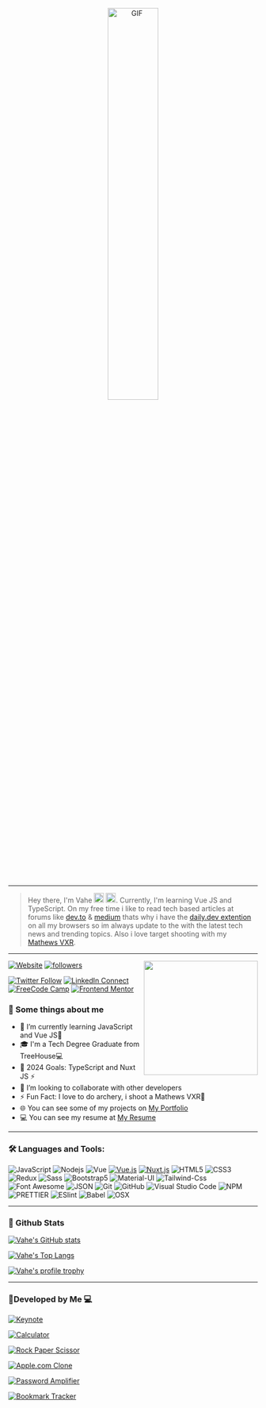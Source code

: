 <p align="center"><img alt="GIF" src="https://media.giphy.com/media/l46ChKeGsmsfE3Un6/giphy.gif?cid=ecf05e47pqglm8zguix80bz2dqj5mivs2koqjutvj5hpc6tt&rid=giphy.gif&ct=g" width="45%" height="auto"/></p>

---

> Hey there, I'm Vahe <img src="https://media.giphy.com/media/hvRJCLFzcasrR4ia7z/giphy.gif" width="20"> <img src="https://emojis.slackmojis.com/emojis/images/1531849430/4246/blob-sunglasses.gif?1531849430" width="20"/>. Currently, I'm learning Vue JS and TypeScript. On my free time i like to read tech based articles at forums like [dev.to](https://dev.to/) & [medium](https://medium.com/) thats why i have the [daily.dev extention](https://daily.dev/) on all my browsers so im always update to the with the latest tech news and trending topics. Also i love target shooting with my [Mathews VXR](https://www.gohunt.com/browse/tips-and-tricks/archery/2020-mathews-vxr-bow-review).
---

 <img align='right' src="https://media.giphy.com/media/487L0pNZKONFN01oHO/giphy.gif?cid=ecf05e47r73yhizb3s3aqaejm6hxnwmih9d5fx2m230mlwlg&rid=giphy.gif&ct=g" width="230">
  <p>

[![Website](https://img.shields.io/website?label=vahe.tech&style=for-the-badge&url=https%3A%2F%2Fvahe.tech)](https://vahe.tech)
<a href="https://github.com/Vahe-Sevachyan">
<img alt="followers" title=" Github" src="https://img.shields.io/github/followers/Vahe-Sevachyan?color=236ad3&style=for-the-badge&logo=github&label=Follow"/>

  </p>

[![Twitter Follow](https://img.shields.io/badge/%20-Follow-black?color=14171A&labelColor=1976d2&logo=twitter&logoColor=ffffff)](https://twitter.com/CypherCode13/)
[![LinkedIn Connect](https://img.shields.io/badge/%20-Connect-black?color=14171A&labelColor=212121&logo=linkedin&logoColor=ffffff)](https://www.linkedin.com/in/vahe-gharagiozyan-863a5599/)
[![FreeCode Camp](https://img.shields.io/badge/%20-Code-black?color=14171A&labelColor=212121&logo=freecodecamp&logoColor=ffffff)](https://www.freecodecamp.org/vahe-sevachyan)
[![Frontend Mentor](https://img.shields.io/badge/%20-FrontendMentor-black?color=14171A&labelColor=212121&logo=frontendmentor&logoColor=ffffff)](https://www.frontendmentor.io/profile/CypherCode13)

### 📝 Some things about me

- 🌱 I’m currently learning JavaScript and Vue JS🤔
- 🎓 I'm a Tech Degree Graduate from TreeHouse💻
- 🥅 2024 Goals: TypeScript and Nuxt JS  ⚡
- 🤝 I’m looking to collaborate with other developers
- ⚡ Fun Fact: I love to do archery, i shoot a Mathews VXR🏹
- 🌐 You can see some of my projects on [My Portfolio](https://vahe.tech/)
- 💻 You can see my resume at [My Resume](https://drive.google.com/file/d/1Azql6ibYzep5KIgsWHR04hTQho_-4cYu/view?usp=drive_link)

---

### 🛠 Languages and Tools:

![JavaScript](https://img.shields.io/badge/-JavaScript-000000?style=flat&logo=javascript)
![Nodejs](https://img.shields.io/badge/-TypeScript-000000?style=flat&logo=TypeScript)
![Vue](https://img.shields.io/badge/-Vue.js-4fc08d?style=flat&logo=vuedotjs&logoColor=white)
[![Vue.js](https://img.shields.io/badge/Vue.js-4FC08D?logo=vuedotjs&logoColor=fff)](#)
[![Nuxt.js](https://img.shields.io/badge/Nuxt.js-002E3B?logo=nuxtdotjs&logoColor=#00DC82)](#)
![HTML5](https://img.shields.io/badge/-HTML5-000000?style=flat&logo=html5&logoColor=ffffff&labelColor=E34F26)
![CSS3](https://img.shields.io/badge/-CSS3-000000?style=flat&logo=css3&logoColor=ffffff&labelColor=1572B6)
![Redux](https://img.shields.io/badge/-Redux-000000?style=flat&logo=redux&logoColor=764ABC&labelColor=ffffff)
![Sass](https://img.shields.io/badge/-SCSS-000000?style=flat&logo=sass&logoColor=ffffff&labelColor=%23CC6699)
![Bootstrap5](https://img.shields.io/badge/-Bootstrap%205-000000?style=flat&logo=bootstrap&logoColor=ffffff&labelColor=563D7C)
![Material-UI](https://img.shields.io/badge/-Material%20UI-000000?style=flat&logo=Material%20UI&logoColor=ffffff&labelColor=0081CB)
![Tailwind-Css](https://img.shields.io/badge/-Tailwind%20CSS-000000?style=flat&logo=tailwindcss&logoColor=ffffff&labelColor=0081CB)
![Font Awesome](https://img.shields.io/badge/-font%20awesome-000000?style=flat&logo=font-awesome&logoColor=339AF0&labelColor=ffffff)
![JSON](https://img.shields.io/badge/-JSON-000000?style=flat&logo=JSON&logoColor=000000&labelColor=ffffff)
![Git](https://img.shields.io/badge/-Git-000000?style=flat&logo=git&logoColor=F05032&labelColor=ffffff)
![GitHub](https://img.shields.io/badge/-GitHub-000000?style=flat&logo=github&logoColor=000000&labelColor=ffffff)
![Visual Studio Code](https://img.shields.io/badge/-VSCode-000000?style=flat&logo=visual-studio-code&labelColor=007ACC)
![NPM](https://img.shields.io/badge/-npm-000000?style=flat&logo=npm&labelColor=ffffff)
![PRETTIER](https://img.shields.io/badge/-prettier-000000?style=flat&logo=prettier)
![ESlint](https://img.shields.io/badge/-ESlint-000000?style=flat&logo=ESlint&labelColor=4B32C3)
![Babel](https://img.shields.io/badge/-Babel-000000?style=flat&logo=babel&logoColor=ffffff&labelColor=0078D6)
![OSX](https://img.shields.io/badge/-OSX-000000?style=flat&logo=apple&logoColor=ffffff&labelColor=0078D6)

---

### 🌟 Github Stats

[![Vahe's GitHub stats](https://github-readme-stats.vercel.app/api/?username=Vahe-Sevachyan&show_icons=true&title_color=fff&icon_color=79ff97&text_color=9f9f9f&bg_color=151515)](#)

[![Vahe's Top Langs](https://github-readme-stats.vercel.app/api/top-langs/?username=Vahe-Sevachyan&layout=compact&langs_count=10&title_color=fff&icon_color=79ff97&text_color=9f9f9f&bg_color=151515)](#)

[![Vahe's profile trophy](https://github-profile-trophy.vercel.app/?username=Vahe-Sevachyan&theme=darkhub)](#)

---

### 🔭Developed by Me 💻

[![Keynote](https://github-readme-stats.vercel.app/api/pin/?username=Vahe-Sevachyan&repo=keynote&&title_color=fff&icon_color=f9f9f9&text_color=9f9f9f&bg_color=151515)](https://vahe-sevachyan.github.io/keynote/)

[![Calculator](https://github-readme-stats.vercel.app/api/pin/?username=Vahe-Sevachyan&repo=calculator-vjs&&title_color=fff&icon_color=f9f9f9&text_color=9f9f9f&bg_color=151515)](https://vahe-sevachyan.github.io/calculator-vjs/)

[![Rock Paper Scissor](https://github-readme-stats.vercel.app/api/pin/?username=Vahe-Sevachyan&repo=Rock-Paper-Scissor&&title_color=fff&icon_color=f9f9f9&text_color=9f9f9f&bg_color=151515)](https://vahe-sevachyan.github.io/Rock-Paper-Scissor/)

[![Apple.com Clone](https://github-readme-stats.vercel.app/api/pin/?username=Vahe-Sevachyan&repo=Apple.com_Mock-Up&&title_color=fff&icon_color=f9f9f9&text_color=9f9f9f&bg_color=151515)](https://vahe-sevachyan.github.io/Apple.com_Mock-Up/)

[![Password Amplifier](https://github-readme-stats.vercel.app/api/pin/?username=Vahe-Sevachyan&repo=Password-Amplifier&&title_color=fff&icon_color=f9f9f9&text_color=9f9f9f&bg_color=151515)](https://vahe-sevachyan.github.io/Password-Amplifier/)
 
[![Bookmark Tracker](https://github-readme-stats.vercel.app/api/pin/?username=Vahe-Sevachyan&repo=Bookmark-Tracker&&title_color=fff&icon_color=f9f9f9&text_color=9f9f9f&bg_color=151515)](https://vahe-sevachyan.github.io/Bookmark-Tracker/)


